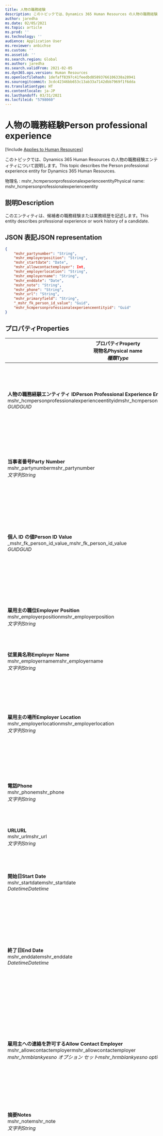 ```yaml
---
title: 人物の職務経験
description: このトピックでは、Dynamics 365 Human Resources の人物の職務経験エンティティについて説明します。
author: jaredha
ms.date: 02/05/2021
ms.topic: article
ms.prod: ''
ms.technology: ''
audience: Application User
ms.reviewer: anbichse
ms.custom: ''
ms.assetid: ''
ms.search.region: Global
ms.author: jaredha
ms.search.validFrom: 2021-02-05
ms.dyn365.ops.version: Human Resources
ms.openlocfilehash: 1defaff8397c41feedbd85893766106338a28941
ms.sourcegitcommit: 3cdc42346bb653c13ab33a7142dbb7969f1f6dda
ms.translationtype: HT
ms.contentlocale: ja-JP
ms.lasthandoff: 03/31/2021
ms.locfileid: "5798060"
---
```

# <a name="person-professional-experience"></a><span data-ttu-id="bd31b-103">人物の職務経験</span><span class="sxs-lookup"><span data-stu-id="bd31b-103">Person professional experience</span></span>

[!include [Applies to Human Resources](../includes/applies-to-hr.md)]

<span data-ttu-id="bd31b-104">このトピックでは、Dynamics 365 Human Resources の人物の職務経験エンティティについて説明します。</span><span class="sxs-lookup"><span data-stu-id="bd31b-104">This topic describes the Person professional experience entity for Dynamics 365 Human Resources.</span></span>

<span data-ttu-id="bd31b-105">物理名 : mshr_hcmpersonprofessionalexperienceentity</span><span class="sxs-lookup"><span data-stu-id="bd31b-105">Physical name: mshr_hcmpersonprofessionalexperienceentity</span></span>

## <a name="description"></a><span data-ttu-id="bd31b-106">説明</span><span class="sxs-lookup"><span data-stu-id="bd31b-106">Description</span></span>

<span data-ttu-id="bd31b-107">このエンティティは、候補者の職務経験または業務経歴を記述します。</span><span class="sxs-lookup"><span data-stu-id="bd31b-107">This entity describes professional experience or work history of a candidate.</span></span>

## <a name="json-representation"></a><span data-ttu-id="bd31b-108">JSON 表記</span><span class="sxs-lookup"><span data-stu-id="bd31b-108">JSON representation</span></span>

```json
{
    "mshr_partynumber": "String",
    "mshr_employerposition": "String",
    "mshr_startdate": "Date",
    "mshr_allowcontactemployer": Int,
    "mshr_employerlocation": "String",
    "mshr_employername": "String",
    "mshr_enddate": "Date",
    "mshr_note": "String",
    "mshr_phone": "String",
    "mshr_url": "String",
    "mshr_primaryfield": "String",
    "_mshr_fk_person_id_value": "Guid",
    "mshr_hcmpersonprofessionalexperienceentityid": "Guid"
}
```

## <a name="properties"></a><span data-ttu-id="bd31b-109">プロパティ</span><span class="sxs-lookup"><span data-stu-id="bd31b-109">Properties</span></span>

| <span data-ttu-id="bd31b-110">プロパティ</span><span class="sxs-lookup"><span data-stu-id="bd31b-110">Property</span></span><br><span data-ttu-id="bd31b-111">**現物名**</span><span class="sxs-lookup"><span data-stu-id="bd31b-111">**Physical name**</span></span><br><span data-ttu-id="bd31b-112">**_種類_**</span><span class="sxs-lookup"><span data-stu-id="bd31b-112">**_Type_**</span></span> | <span data-ttu-id="bd31b-113">使用</span><span class="sxs-lookup"><span data-stu-id="bd31b-113">Use</span></span> | <span data-ttu-id="bd31b-114">説明</span><span class="sxs-lookup"><span data-stu-id="bd31b-114">Description</span></span> |
| --- | --- | --- |
| <span data-ttu-id="bd31b-115">**人物の職務経験エンティティ ID**</span><span class="sxs-lookup"><span data-stu-id="bd31b-115">**Person Professional Experience Entity ID**</span></span><br><span data-ttu-id="bd31b-116">mshr_hcmpersonprofessionalexperienceentityid</span><span class="sxs-lookup"><span data-stu-id="bd31b-116">mshr_hcmpersonprofessionalexperienceentityid</span></span><br><span data-ttu-id="bd31b-117">*GUID*</span><span class="sxs-lookup"><span data-stu-id="bd31b-117">*GUID*</span></span> | <span data-ttu-id="bd31b-118">読み取り専用</span><span class="sxs-lookup"><span data-stu-id="bd31b-118">Read-only</span></span><br><span data-ttu-id="bd31b-119">必須</span><span class="sxs-lookup"><span data-stu-id="bd31b-119">Required</span></span> | <span data-ttu-id="bd31b-120">システムが生成した、エンティティ レコードの一意識別子です。</span><span class="sxs-lookup"><span data-stu-id="bd31b-120">System-generated unique identifier for the entity record.</span></span> |
| <span data-ttu-id="bd31b-121">**当事者番号**</span><span class="sxs-lookup"><span data-stu-id="bd31b-121">**Party Number**</span></span><br><span data-ttu-id="bd31b-122">mshr_partynumber</span><span class="sxs-lookup"><span data-stu-id="bd31b-122">mshr_partynumber</span></span><br><span data-ttu-id="bd31b-123">*文字列*</span><span class="sxs-lookup"><span data-stu-id="bd31b-123">*String*</span></span> | <span data-ttu-id="bd31b-124">読み取り/書き込み</span><span class="sxs-lookup"><span data-stu-id="bd31b-124">Read/write</span></span><br><span data-ttu-id="bd31b-125">必須</span><span class="sxs-lookup"><span data-stu-id="bd31b-125">Required</span></span> | <span data-ttu-id="bd31b-126">候補者の個人レコードの一意識別子です。</span><span class="sxs-lookup"><span data-stu-id="bd31b-126">Unique identifier of the person record for the candidate.</span></span> |
| <span data-ttu-id="bd31b-127">**個人 ID の値**</span><span class="sxs-lookup"><span data-stu-id="bd31b-127">**Person ID Value**</span></span><br><span data-ttu-id="bd31b-128">_mshr_fk_person_id_value</span><span class="sxs-lookup"><span data-stu-id="bd31b-128">_mshr_fk_person_id_value</span></span><br><span data-ttu-id="bd31b-129">*GUID*</span><span class="sxs-lookup"><span data-stu-id="bd31b-129">*GUID*</span></span> | <span data-ttu-id="bd31b-130">読み取り専用</span><span class="sxs-lookup"><span data-stu-id="bd31b-130">Read-only</span></span><br><span data-ttu-id="bd31b-131">必須</span><span class="sxs-lookup"><span data-stu-id="bd31b-131">Required</span></span><br><span data-ttu-id="bd31b-132">外部キー : mshr_dirpersonentity の mshr_dirpersonentityid</span><span class="sxs-lookup"><span data-stu-id="bd31b-132">Foreign key: mshr_dirpersonentityid of mshr_dirpersonentity</span></span> | <span data-ttu-id="bd31b-133">システムが生成した、人物のエンティティ レコードの一意識別子です。</span><span class="sxs-lookup"><span data-stu-id="bd31b-133">System-generated unique identifier of the person entity record.</span></span> |
| <span data-ttu-id="bd31b-134">**雇用主の職位**</span><span class="sxs-lookup"><span data-stu-id="bd31b-134">**Employer Position**</span></span><br><span data-ttu-id="bd31b-135">mshr_employerposition</span><span class="sxs-lookup"><span data-stu-id="bd31b-135">mshr_employerposition</span></span><br><span data-ttu-id="bd31b-136">*文字列*</span><span class="sxs-lookup"><span data-stu-id="bd31b-136">*String*</span></span> | <span data-ttu-id="bd31b-137">読み取り/書き込み</span><span class="sxs-lookup"><span data-stu-id="bd31b-137">Read/write</span></span><br><span data-ttu-id="bd31b-138">必須</span><span class="sxs-lookup"><span data-stu-id="bd31b-138">Required</span></span> | <span data-ttu-id="bd31b-139">候補者が在職中に経験した職位です。</span><span class="sxs-lookup"><span data-stu-id="bd31b-139">The position title held by the candidate while under employment.</span></span> |
| <span data-ttu-id="bd31b-140">**従業員名称**</span><span class="sxs-lookup"><span data-stu-id="bd31b-140">**Employer Name**</span></span><br><span data-ttu-id="bd31b-141">mshr_employername</span><span class="sxs-lookup"><span data-stu-id="bd31b-141">mshr_employername</span></span><br><span data-ttu-id="bd31b-142">*文字列*</span><span class="sxs-lookup"><span data-stu-id="bd31b-142">*String*</span></span> | <span data-ttu-id="bd31b-143">読み取り/書き込み</span><span class="sxs-lookup"><span data-stu-id="bd31b-143">Read/write</span></span><br><span data-ttu-id="bd31b-144">必須</span><span class="sxs-lookup"><span data-stu-id="bd31b-144">Required</span></span> | <span data-ttu-id="bd31b-145">従業員の名前です。</span><span class="sxs-lookup"><span data-stu-id="bd31b-145">The name of the employer.</span></span> |
| <span data-ttu-id="bd31b-146">**雇用主の場所**</span><span class="sxs-lookup"><span data-stu-id="bd31b-146">**Employer Location**</span></span><br><span data-ttu-id="bd31b-147">mshr_employerlocation</span><span class="sxs-lookup"><span data-stu-id="bd31b-147">mshr_employerlocation</span></span><br><span data-ttu-id="bd31b-148">*文字列*</span><span class="sxs-lookup"><span data-stu-id="bd31b-148">*String*</span></span> | <span data-ttu-id="bd31b-149">読み取り/書き込み</span><span class="sxs-lookup"><span data-stu-id="bd31b-149">Read/write</span></span><br><span data-ttu-id="bd31b-150">オプション</span><span class="sxs-lookup"><span data-stu-id="bd31b-150">Optional</span></span> | <span data-ttu-id="bd31b-151">雇用主の場所です。</span><span class="sxs-lookup"><span data-stu-id="bd31b-151">The employer’s location.</span></span> <span data-ttu-id="bd31b-152">最大の長さ : 60 。</span><span class="sxs-lookup"><span data-stu-id="bd31b-152">Max length: 60.</span></span> <span data-ttu-id="bd31b-153">特定の形式や定義は不要です。</span><span class="sxs-lookup"><span data-stu-id="bd31b-153">No specific format defined or required.</span></span> |
| <span data-ttu-id="bd31b-154">**電話**</span><span class="sxs-lookup"><span data-stu-id="bd31b-154">**Phone**</span></span><br><span data-ttu-id="bd31b-155">mshr_phone</span><span class="sxs-lookup"><span data-stu-id="bd31b-155">mshr_phone</span></span><br><span data-ttu-id="bd31b-156">*文字列*</span><span class="sxs-lookup"><span data-stu-id="bd31b-156">*String*</span></span> | <span data-ttu-id="bd31b-157">読み取り/書き込み</span><span class="sxs-lookup"><span data-stu-id="bd31b-157">Read/write</span></span><br><span data-ttu-id="bd31b-158">オプション</span><span class="sxs-lookup"><span data-stu-id="bd31b-158">Optional</span></span> | <span data-ttu-id="bd31b-159">雇用主の電話番号です。</span><span class="sxs-lookup"><span data-stu-id="bd31b-159">The employer’s phone number.</span></span> |
| <span data-ttu-id="bd31b-160">**URL**</span><span class="sxs-lookup"><span data-stu-id="bd31b-160">**URL**</span></span><br><span data-ttu-id="bd31b-161">mshr_url</span><span class="sxs-lookup"><span data-stu-id="bd31b-161">mshr_url</span></span><br><span data-ttu-id="bd31b-162">*文字列*</span><span class="sxs-lookup"><span data-stu-id="bd31b-162">*String*</span></span> | <span data-ttu-id="bd31b-163">読み取り/書き込み</span><span class="sxs-lookup"><span data-stu-id="bd31b-163">Read/write</span></span><br><span data-ttu-id="bd31b-164">オプション</span><span class="sxs-lookup"><span data-stu-id="bd31b-164">Optional</span></span> | <span data-ttu-id="bd31b-165">雇用主の Web サイトの URL です。</span><span class="sxs-lookup"><span data-stu-id="bd31b-165">The URL of the employer’s website.</span></span> |
| <span data-ttu-id="bd31b-166">**開始日**</span><span class="sxs-lookup"><span data-stu-id="bd31b-166">**Start Date**</span></span><br><span data-ttu-id="bd31b-167">mshr_startdate</span><span class="sxs-lookup"><span data-stu-id="bd31b-167">mshr_startdate</span></span><br><span data-ttu-id="bd31b-168">*Datetime*</span><span class="sxs-lookup"><span data-stu-id="bd31b-168">*Datetime*</span></span> | <span data-ttu-id="bd31b-169">読み取り/書き込み</span><span class="sxs-lookup"><span data-stu-id="bd31b-169">Read/write</span></span><br><span data-ttu-id="bd31b-170">必須</span><span class="sxs-lookup"><span data-stu-id="bd31b-170">Required</span></span> | <span data-ttu-id="bd31b-171">候補者の雇用開始日です。</span><span class="sxs-lookup"><span data-stu-id="bd31b-171">The start date of the candidate’s employment.</span></span> |
| <span data-ttu-id="bd31b-172">**終了日**</span><span class="sxs-lookup"><span data-stu-id="bd31b-172">**End Date**</span></span><br><span data-ttu-id="bd31b-173">mshr_enddate</span><span class="sxs-lookup"><span data-stu-id="bd31b-173">mshr_enddate</span></span><br><span data-ttu-id="bd31b-174">*Datetime*</span><span class="sxs-lookup"><span data-stu-id="bd31b-174">*Datetime*</span></span> | <span data-ttu-id="bd31b-175">読み取り/書き込み</span><span class="sxs-lookup"><span data-stu-id="bd31b-175">Read/write</span></span><br><span data-ttu-id="bd31b-176">オプション</span><span class="sxs-lookup"><span data-stu-id="bd31b-176">Optional</span></span> | <span data-ttu-id="bd31b-177">候補者の雇用終了日です。候補者の雇用が継続している場合は、null 値となります。</span><span class="sxs-lookup"><span data-stu-id="bd31b-177">The end date of the candidate’s employment, or null if the candidate is still employed here.</span></span> |
| <span data-ttu-id="bd31b-178">**雇用主への連絡を許可する**</span><span class="sxs-lookup"><span data-stu-id="bd31b-178">**Allow Contact Employer**</span></span><br><span data-ttu-id="bd31b-179">mshr_allowcontactemployer</span><span class="sxs-lookup"><span data-stu-id="bd31b-179">mshr_allowcontactemployer</span></span><br><span data-ttu-id="bd31b-180">*mshr_hrmblankyesno オプション セット*</span><span class="sxs-lookup"><span data-stu-id="bd31b-180">*mshr_hrmblankyesno option set*</span></span> | <span data-ttu-id="bd31b-181">読み取り/書き込み</span><span class="sxs-lookup"><span data-stu-id="bd31b-181">Read/write</span></span><br><span data-ttu-id="bd31b-182">オプション</span><span class="sxs-lookup"><span data-stu-id="bd31b-182">Optional</span></span> | <span data-ttu-id="bd31b-183">候補者が前の雇用主への連絡を許可するかどうかを示します。</span><span class="sxs-lookup"><span data-stu-id="bd31b-183">Signifies whether the candidate allows contacting the previous employer.</span></span> |
| <span data-ttu-id="bd31b-184">**摘要**</span><span class="sxs-lookup"><span data-stu-id="bd31b-184">**Notes**</span></span><br><span data-ttu-id="bd31b-185">mshr_note</span><span class="sxs-lookup"><span data-stu-id="bd31b-185">mshr_note</span></span><br><span data-ttu-id="bd31b-186">*文字列*</span><span class="sxs-lookup"><span data-stu-id="bd31b-186">*String*</span></span> | <span data-ttu-id="bd31b-187">読み取り/書き込み</span><span class="sxs-lookup"><span data-stu-id="bd31b-187">Read/write</span></span><br><span data-ttu-id="bd31b-188">オプション</span><span class="sxs-lookup"><span data-stu-id="bd31b-188">Optional</span></span> | <span data-ttu-id="bd31b-189">採用担当者や採用マネージャーが使用するメモです。</span><span class="sxs-lookup"><span data-stu-id="bd31b-189">Notes for use by the recruiter or hiring manager.</span></span> |
| <span data-ttu-id="bd31b-190">**基本フィールド**</span><span class="sxs-lookup"><span data-stu-id="bd31b-190">**Primary Field**</span></span><br><span data-ttu-id="bd31b-191">mshr_primaryfield</span><span class="sxs-lookup"><span data-stu-id="bd31b-191">mshr_primaryfield</span></span><br><span data-ttu-id="bd31b-192">*文字列*</span><span class="sxs-lookup"><span data-stu-id="bd31b-192">*String*</span></span> | <span data-ttu-id="bd31b-193">読み取り専用</span><span class="sxs-lookup"><span data-stu-id="bd31b-193">Read-only</span></span><br><span data-ttu-id="bd31b-194">必須</span><span class="sxs-lookup"><span data-stu-id="bd31b-194">Required</span></span> | <span data-ttu-id="bd31b-195">エンティティ レコードの基本識別子として使用されるフィールドです。</span><span class="sxs-lookup"><span data-stu-id="bd31b-195">Field used as a primary identifier of the entity record.</span></span> <span data-ttu-id="bd31b-196">関係者番号、開始日、雇用主の職位、雇用主名の組み合わせです。</span><span class="sxs-lookup"><span data-stu-id="bd31b-196">Combination of party number, start date, employer position, and employer name.</span></span> |

## <a name="see-also"></a><span data-ttu-id="bd31b-197">参照</span><span class="sxs-lookup"><span data-stu-id="bd31b-197">See also</span></span>

[<span data-ttu-id="bd31b-198">申請者追跡システム統合APIの概要</span><span class="sxs-lookup"><span data-stu-id="bd31b-198">Applicant Tracking System integration API introduction</span></span>](hr-admin-integration-ats-api-introduction.md)<br>
[<span data-ttu-id="bd31b-199">採用する採用候補者に対するクエリの例</span><span class="sxs-lookup"><span data-stu-id="bd31b-199">Example query for Candidate to hire</span></span>](hr-admin-integration-ats-api-candidate-to-hire-example-query.md)



[!INCLUDE[footer-include](../includes/footer-banner.md)]
